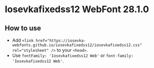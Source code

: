 # Iosevkafixedss12 WebFont 28.1.0

## How to use

- Add `<link href="https://iosevka-webfonts.github.io/iosevkafixedss12/iosevkafixedss12.css" rel="stylesheet" />` to your `<head>`.
- Use `fontFamily: 'Iosevkafixedss12 Web'` or `font-family: 'Iosevkafixedss12 Web'`.
